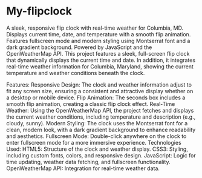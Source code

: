 # My-flipclock
A sleek, responsive flip clock with real-time weather for Columbia, MD. Displays current time, date, and temperature with a smooth flip animation. Features fullscreen mode and modern styling using Montserrat font and a dark gradient background. Powered by JavaScript and the OpenWeatherMap API.
This project features a sleek, full-screen flip clock that dynamically displays the current time and date. In addition, it integrates real-time weather information for Columbia, Maryland, showing the current temperature and weather conditions beneath the clock.

Features:
Responsive Design: The clock and weather information adjust to fit any screen size, ensuring a consistent and attractive display whether on a desktop or mobile device.
Flip Animation: The seconds box includes a smooth flip animation, creating a classic flip clock effect.
Real-Time Weather: Using the OpenWeatherMap API, the project fetches and displays the current weather conditions, including temperature and description (e.g., cloudy, sunny).
Modern Styling: The clock uses the Montserrat font for a clean, modern look, with a dark gradient background to enhance readability and aesthetics.
Fullscreen Mode: Double-click anywhere on the clock to enter fullscreen mode for a more immersive experience.
Technologies Used:
HTML5: Structure of the clock and weather display.
CSS3: Styling, including custom fonts, colors, and responsive design.
JavaScript: Logic for time updating, weather data fetching, and fullscreen functionality.
OpenWeatherMap API: Integration for real-time weather data.
